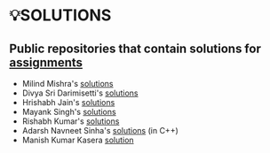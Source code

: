 # 💡SOLUTIONS

## Public repositories that contain solutions for [assignments](https://github.com/kunal-kushwaha/DSA-Bootcamp-Java/tree/main/assignments)

- Milind Mishra's [solutions](https://github.com/thatbeautifuldream/java-dsa-bootcamp)
- Divya Sri Darimisetti's [solutions](https://github.com/irsayvid/problem-attic)
- Hrishabh Jain's [solutions](https://github.com/Hrishabh5/Java-DSA-Kunal-Kushwaha)
- Mayank Singh's [solutions](https://github.com/mayankkuthar/DSA-with-JAVA)
- Rishabh Kumar's [solutions](https://github.com/crishabhkumar/Leetcode)
- Adarsh Navneet Sinha's [solutions](https://github.com/geeky01adarsh/DSA-Interview-Questions) (in C++)
- Manish Kumar Kasera [solution](https://github.com/Manish-kasera/DSA-Complete/tree/master/src/com/mani)